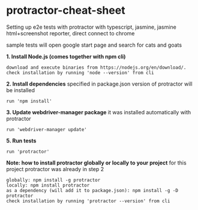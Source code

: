 # protractor-cheat-sheet
Setting up e2e tests with protractor with 
typescript, jasmine, jasmine html+screenshot reporter, direct connect to chrome

sample tests will open google start page and search for cats and goats

**1. Install Node.js (comes together with npm cli)**
````
download and execute binaries from https://nodejs.org/en/download/.
check installation by running 'node --version' from cli
````

**2. Install dependencies**
specified in package.json version of protractor will be installed
````
run 'npm install'
````

**3. Update webdriver-manager package**
it was installed automatically with protractor
````
run 'webdriver-manager update'
````

**5. Run tests**
````
run 'protractor'
````

**Note: how to install protractor globally or locally to your project**
for this project protractor was already in step 2
````
globally: npm install -g protractor
locally: npm install protractor
as a dependency (will add it to package.json): npm install -g -D protractor
check installation by running 'protractor --version' from cli
````
